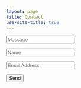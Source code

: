 ```yaml
---
layout: page
title: Contact
use-site-title: true
---
```

<form action="https://formsubmit.co/dc2ad8aaba123bcec1de34168981914e" method="POST">
    <p><input type="textarea" name="message" placeholder="Message"></p>
    <p><input type="text" name="name" placeholder="Name"></p>
    <p><input type="email" name="email" placeholder="Email Address"></p>
    <input type="hidden" name="_replyto">
	<input type="hidden" name="_subject" value="Vocamen Contact">
	<input type="hidden" name="_template" value="box">
	<input type="hidden" name="_autoresponse" value="You contacted Vocamen, thank you.\nWe will reply quickly.\nHave a great bright day with Christ in you.\n">
    <button type="submit">Send</button>

</form>